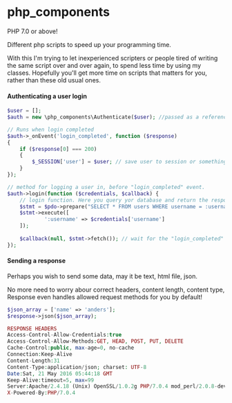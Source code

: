 # php_components
PHP 7.0 or above!

Different php scripts to speed up your programming time.

With this I'm trying to let inexperienced scripters or people tired of writing the same script over and over again, to spend less time by using my classes. Hopefully you'll get more time on scripts that matters for you, rather than these old usual ones.


#### Authenticating a user login
```php
$user = [];
$auth = new \php_components\Authenticate($user); //passed as a reference

// Runs when login completed
$auth->_onEvent('login_completed', function ($response)
{ 
	if ($response[0] === 200)
	{
		$_SESSION['user'] = $user; // save user to session or something.
	}
});

// method for logging a user in, before "login_completed" event.
$auth->login(function ($credentials, $callback) { 
  	// login function. Here you query yor database and return the response!
  	$stmt = $pdo->prepare("SELECT * FROM users WHERE username = :username");
  	$stmt->execute([
    		':username' => $credentials['username']
 	]);
  
	$callback(null, $stmt->fetch()); // wait for the "login_completed" event.
});

```

#### Sending a response
Perhaps you wish to send some data, may it be text, html file, json.

No more need to worry abour correct headers, content length, content type,
Response even handles allowed request methods for you by default!
```php
$json_array = ['name' => 'anders'];
$response->json($json_array);

RESPONSE HEADERS
Access-Control-Allow-Credentials:true
Access-Control-Allow-Methods:GET, HEAD, POST, PUT, DELETE
Cache-Control:public, max-age=0, no-cache
Connection:Keep-Alive
Content-Length:31
Content-Type:application/json; charset: UTF-8
Date:Sat, 21 May 2016 05:44:18 GMT
Keep-Alive:timeout=5, max=99
Server:Apache/2.4.18 (Unix) OpenSSL/1.0.2g PHP/7.0.4 mod_perl/2.0.8-dev Perl/v5.16.3
X-Powered-By:PHP/7.0.4
```
